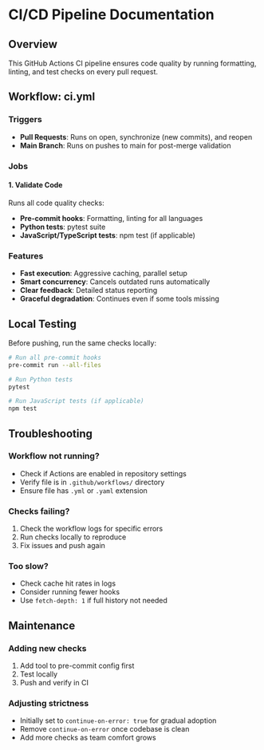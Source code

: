 # CI/CD Pipeline Documentation

## Overview

This GitHub Actions CI pipeline ensures code quality by running formatting, linting, and test checks on every pull request.

## Workflow: ci.yml

### Triggers

- **Pull Requests**: Runs on open, synchronize (new commits), and reopen
- **Main Branch**: Runs on pushes to main for post-merge validation

### Jobs

#### 1. Validate Code

Runs all code quality checks:

- **Pre-commit hooks**: Formatting, linting for all languages
- **Python tests**: pytest suite
- **JavaScript/TypeScript tests**: npm test (if applicable)

### Features

- **Fast execution**: Aggressive caching, parallel setup
- **Smart concurrency**: Cancels outdated runs automatically
- **Clear feedback**: Detailed status reporting
- **Graceful degradation**: Continues even if some tools missing

## Local Testing

Before pushing, run the same checks locally:

```bash
# Run all pre-commit hooks
pre-commit run --all-files

# Run Python tests
pytest

# Run JavaScript tests (if applicable)
npm test
```

## Troubleshooting

### Workflow not running?

- Check if Actions are enabled in repository settings
- Verify file is in `.github/workflows/` directory
- Ensure file has `.yml` or `.yaml` extension

### Checks failing?

1. Check the workflow logs for specific errors
2. Run checks locally to reproduce
3. Fix issues and push again

### Too slow?

- Check cache hit rates in logs
- Consider running fewer hooks
- Use `fetch-depth: 1` if full history not needed

## Maintenance

### Adding new checks

1. Add tool to pre-commit config first
2. Test locally
3. Push and verify in CI

### Adjusting strictness

- Initially set to `continue-on-error: true` for gradual adoption
- Remove `continue-on-error` once codebase is clean
- Add more checks as team comfort grows
